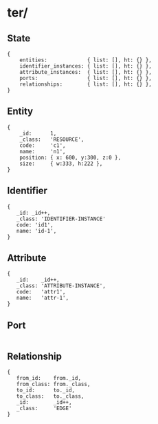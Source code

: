 # ter/

## State

```
{
    entities:             { list: [], ht: {} },
    identifier_instances: { list: [], ht: {} },
    attribute_instances:  { list: [], ht: {} },
    ports:                { list: [], ht: {} },
    relationships:        { list: [], ht: {} },
}
```

## Entity

```
{
    _id:      1,
    _class:   'RESOURCE',
    code:     'c1',
    name:     'n1',
    position: { x: 600, y:300, z:0 },
    size:     { w:333, h:222 },
}
```

## Identifier

```
{
   _id: _id++,
   _class: 'IDENTIFIER-INSTANCE'
   code: 'id1',
   name: 'id-1',
}
```

## Attribute

```
{
   _id:    _id++,
   _class: 'ATTRIBUTE-INSTANCE',
   code:   'attr1',
   name:   'attr-1',
}
```

## Port

```
```

## Relationship

```
{
   from_id:    from._id,
   from_class: from._class,
   to_id:      to._id,
   to_class:   to._class,
   _id:        _id++,
   _class:     'EDGE'
}
```
